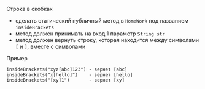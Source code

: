 Строка в скобках
- сделать статический публичный метод в `HomeWork` под названием `insideBrackets`
- метод должен принимать на вход 1 параметр `String str`
- метод должен вернуть строку, которая находится между символами `[` и `]`, вместе с символами

Пример
```
insideBrackets("xyz[abc]123") - вернет [abc]
insideBrackets("x[hello]")    - вернет [hello]
insideBrackets("[xy]1")       - вернет [xy]
```
